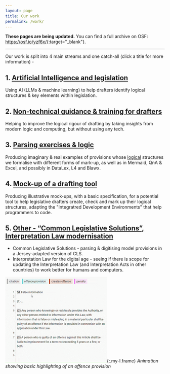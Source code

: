 ```yaml
---
layout: page
title: Our work
permalink: /work/
---
```


**These pages are being updated.** You can find a full archive on OSF: <https://osf.io/yzf6x/>{:target="_blank"}.

----

Our work is split into 4 main streams and one catch-all (click a title for more information) - 

## 1. [Artificial Intelligence and legislation](/work/artificial-intelligence-and-legislation)

Using AI (LLMs & machine learning) to help drafters identify logical structures & key elements within legislation.

## 2. [Non-technical guidance & training for drafters](/work/guidance-for-drafters)

Helping to improve the logical rigour of drafting by taking insights from modern logic and computing, but without using any tech.

## 3. [Parsing exercises & logic](/work/parsing-exercises)

Producing imaginary & real examples of provisions whose [logical](/work/logic) structures we formalise with different forms of mark-up, as well as in Mermaid, QnA & Excel, and possibly in DataLex, L4 and Blawx.

## 4. [Mock-up of a drafting tool](/work/an-ide-for-legislation)

Producing illustrative mock-ups, with a basic specification, for a potential tool to help legislative drafters create, check and mark up their logical structures, adapting the "Integratred Development Environments" that help programmers to code.

## 5. [Other - “Common Legislative Solutions”, Interpretation Law modernisation](/work/common-legislative-solutions)
* Common Legislative Solutions - parsing & digitising model provisions in a Jersey-adapted version of CLS.
* Interpretation Law for the digital age - seeing if there is scope for updating the Interpretation Law (and Interpretation Acts in other countries) to work better for humans and computers.

![Animation showing basic highlighting of a provision](/images/basic-highlighting.gif){:.my-l.frame} *Animation showing basic highlighting of an offence provision*





<!---

Parsing exercises – the imaginary & real examples we have been working on – we will post versions with different forms of mark-up, and in Mermaid, QnA & Excel, and possibly in DataLex, L4 and Blawx (see our previous newsletter)




[Stream 1](#stream-1-lorem-ipsum), [Stream 2](#stream-2-dolor-sit-amet), [Stream 3](#stream-3-consectetur-adipiscing) and [Stream 4](#stream-4-dolor-sit-amet).

----

## Stream 1 (lorem ipsum)

Lorem ipsum dolor sit amet

- some more
- details about
- Stream 1

### Publications

- [Publication 1](https://osf.io){:target="_blank"}
- [Publication 2](https://osf.io){:target="_blank"}
- [Publication 3](https://osf.io){:target="_blank"}

----

## Stream 2 (dolor sit amet)

Consectetur adipiscing elit

- more details
- about this
- particular stream

----

## Stream 3 (consectetur adipiscing)

Nam eleifend enim ac ipsum ultrices

- pellentesque leo diam
- ultricies sit amet lectus nec
- tempus semper enim

----

## Stream 4 (dolor sit amet)

Vestibulum venenatis est sed scelerisque molestie. 

- pellentesque quis vulputate nulla
- ac tristique leo
- vehicula sit amet risus id, ornare placerat augue

--->
